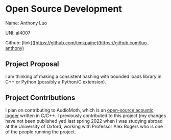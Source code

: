 # Open Source Development

Name: Anthony Luo

UNI: al4007

Github: [link]([https://github.com/timkpaine](https://github.com/luo-anthony)


## Project Proposal
I am thinking of making a consistent hashing with bounded loads library in C++ or Python (possibly a Python/C extension). 

## Project Contributions
I plan on contributing to AudioMoth, which is an [open-source acoustic logger](https://github.com/OpenAcousticDevices) written in C/C++. 
I previously contributed to this project (my changes have not been published yet) last spring 2022 when I was studying abroad at the University of Oxford, working with Professor Alex Rogers who is one of the people running the project. 
